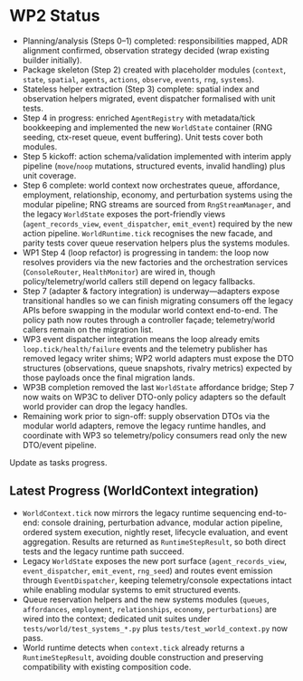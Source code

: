 # WP2 Status

- Planning/analysis (Steps 0–1) completed: responsibilities mapped, ADR alignment confirmed, observation strategy decided (wrap existing builder initially).
- Package skeleton (Step 2) created with placeholder modules (`context`, `state`, `spatial`, `agents`, `actions`, `observe`, `events`, `rng`, `systems`).
- Stateless helper extraction (Step 3) complete: spatial index and observation helpers migrated, event dispatcher formalised with unit tests.
- Step 4 in progress: enriched `AgentRegistry` with metadata/tick bookkeeping and implemented the new `WorldState` container (RNG seeding, ctx-reset queue, event buffering). Unit tests cover both modules.
- Step 5 kickoff: action schema/validation implemented with interim apply pipeline (`move`/`noop` mutations, structured events, invalid handling) plus unit coverage.
- Step 6 complete: world context now orchestrates queue, affordance, employment, relationship, economy, and perturbation systems using the modular pipeline; RNG streams are sourced from `RngStreamManager`, and the legacy `WorldState` exposes the port-friendly views (`agent_records_view`, `event_dispatcher`, `emit_event`) required by the new action pipeline. `WorldRuntime.tick` recognises the new facade, and parity tests cover queue reservation helpers plus the systems modules.
- WP1 Step 4 (loop refactor) is progressing in tandem: the loop now resolves providers via the new factories and the orchestration services (`ConsoleRouter`, `HealthMonitor`) are wired in, though policy/telemetry/world callers still depend on legacy fallbacks.
- Step 7 (adapter & factory integration) is underway—adapters expose transitional handles so we can finish migrating consumers off the legacy APIs before swapping in the modular world context end-to-end. The policy path now routes through a controller façade; telemetry/world callers remain on the migration list.
- WP3 event dispatcher integration means the loop already emits `loop.tick/health/failure` events and the telemetry publisher has removed legacy writer shims; WP2 world adapters must expose the DTO structures (observations, queue snapshots, rivalry metrics) expected by those payloads once the final migration lands.
- WP3B completion removed the last `WorldState` affordance bridge; Step 7 now waits on WP3C to deliver DTO-only policy adapters so the default world provider can drop the legacy handles.
- Remaining work prior to sign-off: supply observation DTOs via the modular world adapters, remove the legacy runtime handles, and coordinate with WP3 so telemetry/policy consumers read only the new DTO/event pipeline.

Update as tasks progress.

## Latest Progress (WorldContext integration)
- `WorldContext.tick` now mirrors the legacy runtime sequencing end-to-end: console draining, perturbation advance, modular action pipeline, ordered system execution, nightly reset, lifecycle evaluation, and event aggregation. Results are returned as `RuntimeStepResult`, so both direct tests and the legacy runtime path succeed.
- Legacy `WorldState` exposes the new port surface (`agent_records_view`, `event_dispatcher`, `emit_event`, `rng_seed`) and routes event emission through `EventDispatcher`, keeping telemetry/console expectations intact while enabling modular systems to emit structured events.
- Queue reservation helpers and the new systems modules (`queues`, `affordances`, `employment`, `relationships`, `economy`, `perturbations`) are wired into the context; dedicated unit suites under `tests/world/test_systems_*.py` plus `tests/test_world_context.py` now pass.
- World runtime detects when `context.tick` already returns a `RuntimeStepResult`, avoiding double construction and preserving compatibility with existing composition code.

